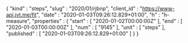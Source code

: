 {
  "kind" : "steps",
  "slug" : "2020/01/rjbnp",
  "client_id" : "https://www-api.jvt.me/fit",
  "date" : "2020-01-03T09:26:12.829+01:00",
  "h" : "h-measure",
  "properties" : {
    "start" : [ "2020-01-02T00:00:00Z" ],
    "end" : [ "2020-01-03T00:00:00Z" ],
    "num" : [ "9145" ],
    "unit" : [ "steps" ],
    "published" : [ "2020-01-03T09:26:12.829+01:00" ]
  }
}
